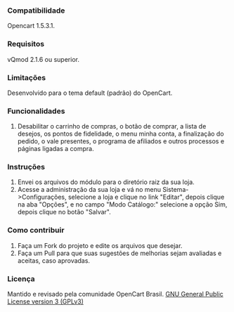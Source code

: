 ### Compatibilidade

 Opencart 1.5.3.1.

### Requisitos

 vQmod 2.1.6 ou superior.

### Limitações

 Desenvolvido para o tema default (padrão) do OpenCart.

### Funcionalidades

 1. Desabilitar o carrinho de compras, o botão de comprar, a lista de desejos, os pontos de fidelidade, o menu minha conta, a finalização do pedido, o vale presentes, o programa de afiliados e outros processos e páginas ligadas a compra.

### Instruções

 1. Envei os arquivos do módulo para o diretório raiz da sua loja.
 2. Acesse a administração da sua loja e vá no menu Sistema->Configurações, selecione a loja e clique no link "Editar", depois clique na aba "Opções", e no campo "Modo Catálogo:" selecione a opção Sim, depois clique no botão "Salvar".

### Como contribuir

 1. Faça um Fork do projeto e edite os arquivos que desejar.
 2. Faça um Pull para que suas sugestões de melhorias sejam avaliadas e aceitas, caso aprovadas.

### Licença

Mantido e revisado pela comunidade OpenCart Brasil.
[GNU General Public License version 3 (GPLv3)](https://github.com/opencartbrasil/traducao/blob/master/LICENSE)
